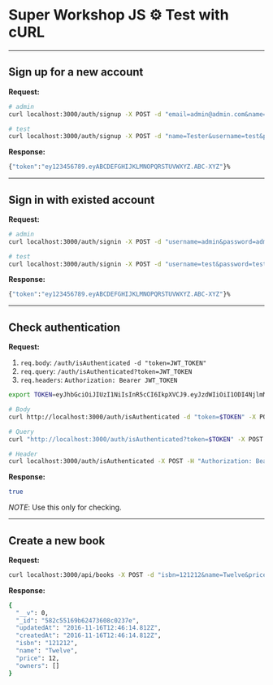 # Super Workshop JS :gear: Test with cURL

--------------------------------------------------------------------------------

## Sign up for a new account

**Request:**

```sh
# admin
curl localhost:3000/auth/signup -X POST -d "email=admin@admin.com&name=administrator&username=admin&password=admin"

# test
curl localhost:3000/auth/signup -X POST -d "name=Tester&username=test&password=test&email=test@test.com"
```

**Response:**

```sh
{"token":"ey123456789.eyABCDEFGHIJKLMNOPQRSTUVWXYZ.ABC-XYZ"}%
```

--------------------------------------------------------------------------------

## Sign in with existed account

**Request:**

```sh
# admin
curl localhost:3000/auth/signin -X POST -d "username=admin&password=admin"

# test
curl localhost:3000/auth/signin -X POST -d "username=test&password=test"
```

**Response:**

```sh
{"token":"ey123456789.eyABCDEFGHIJKLMNOPQRSTUVWXYZ.ABC-XYZ"}%
```

--------------------------------------------------------------------------------

## Check authentication

**Request:**

1. `req.body`: `/auth/isAuthenticated -d "token=JWT_TOKEN"`
2. `req.query`: `/auth/isAuthenticated?token=JWT_TOKEN`
3. `req.headers`: `Authorization: Bearer JWT_TOKEN`

```sh
export TOKEN=eyJhbGciOiJIUzI1NiIsInR5cCI6IkpXVCJ9.eyJzdWIiOiI1ODI4NjlmM2Q1OWZmY2ZkYjVmYzJmYTUiLCJpZCI6MSwidXNlcm5hbWUiOiJhZG1pbiIsIm5hbWUiOiJhZG1pbmlzdHJhdG9yIiwiaWF0IjoxNDc5Mjk2OTI5fQ.kn5kFk4fpDaPSkwJAeftPZDZ5C5Z2UDl1i6OX8cTRgE

# Body
curl http://localhost:3000/auth/isAuthenticated -d "token=$TOKEN" -X POST

# Query
curl "http://localhost:3000/auth/isAuthenticated?token=$TOKEN" -X POST

# Header
curl localhost:3000/auth/isAuthenticated -X POST -H "Authorization: Bearer $TOKEN" -X POST
```

**Response:**

```sh
true
```

_NOTE_: Use this only for checking.

--------------------------------------------------------------------------------

## Create a new book

**Request:**

```sh
curl localhost:3000/api/books -X POST -d "isbn=121212&name=Twelve&price=12"
```

**Response:**

```sh
{
  "__v": 0,
  "_id": "582c55169b62473608c0237e",
  "updatedAt": "2016-11-16T12:46:14.812Z",
  "createdAt": "2016-11-16T12:46:14.812Z",
  "isbn": "121212",
  "name": "Twelve",
  "price": 12,
  "owners": []
}
```
